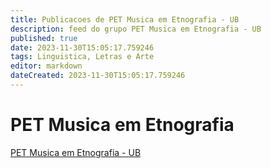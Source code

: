 ```yaml
---
title: Publicacoes de PET Musica em Etnografia - UB 
description: feed do grupo PET Musica em Etnografia - UB
published: true
date: 2023-11-30T15:05:17.759246
tags: Linguistica, Letras e Arte
editor: markdown
dateCreated: 2023-11-30T15:05:17.759246
---
```


# PET Musica em Etnografia
[PET Musica em Etnografia - UB](/grupo/282PETMusicaemEtnografiaUB)